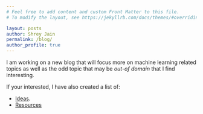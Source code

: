 ```yaml
---
# Feel free to add content and custom Front Matter to this file.
# To modify the layout, see https://jekyllrb.com/docs/themes/#overriding-theme-defaults

layout: posts
author: Shrey Jain
permalink: /blog/
author_profile: true
---
```


I am working on a new blog that will focus more on machine learning related topics as well as the odd topic that may be *out-of domain* that I find interesting. 

If your interested, I have also created a list of:

* [Ideas](https://shreyjain13.github.io/final/ideas).  
* [Resources](https://shreyjain13.github.io/final/resources)
